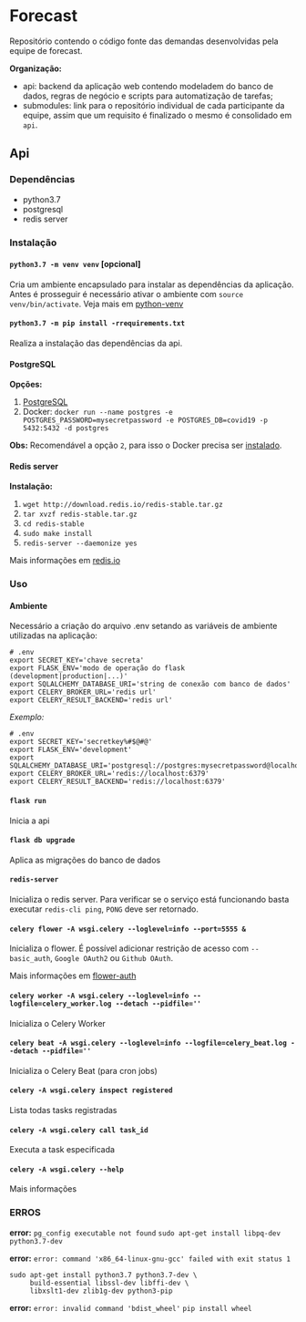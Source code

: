 # Forecast

Repositório contendo o código fonte das demandas desenvolvidas pela equipe de forecast.

**Organização:**

-   api: backend da aplicação web contendo modeladem do banco de dados, regras de negócio e scripts para automatização de tarefas;
-   submodules: link para o repositório individual de cada participante da equipe, assim que um requisito é finalizado o mesmo é consolidado em `api`.

## Api

### Dependências

-   python3.7
-   postgresql
-   redis server

### Instalação

#### `python3.7 -m venv venv` [opcional]

Cria um ambiente encapsulado para instalar as dependências da aplicação. Antes é prosseguir é necessário ativar o ambiente com `source venv/bin/activate`. Veja mais em [python-venv](https://docs.python.org/3.7/library/venv.html)

#### `python3.7 -m pip install -rrequirements.txt`

Realiza a instalação das dependências da api.

#### PostgreSQL

**Opções:**

1. [PostgreSQL](https://www.postgresql.org)
2. Docker: `docker run --name postgres -e POSTGRES_PASSWORD=mysecretpassword -e POSTGRES_DB=covid19 -p 5432:5432 -d postgres`

**Obs:** Recomendável a opção `2`, para isso o Docker precisa ser [instalado](https://www.docker.com/products/docker-desktop).

#### Redis server

**Instalação:**

1. `wget http://download.redis.io/redis-stable.tar.gz`
2. `tar xvzf redis-stable.tar.gz`
3. `cd redis-stable`
4. `sudo make install`
5. `redis-server --daemonize yes`

Mais informações em [redis.io](https://redis.io/)

### Uso

#### Ambiente

Necessário a criação do arquivo .env setando as variáveis de ambiente utilizadas na aplicação:

```shell
# .env
export SECRET_KEY='chave secreta'
export FLASK_ENV='modo de operação do flask (development|production|...)'
export SQLALCHEMY_DATABASE_URI='string de conexão com banco de dados'
export CELERY_BROKER_URL='redis url'
export CELERY_RESULT_BACKEND='redis url'
```

_Exemplo:_

```shell
# .env
export SECRET_KEY='secretkey%#$@#@'
export FLASK_ENV='development'
export SQLALCHEMY_DATABASE_URI='postgresql://postgres:mysecretpassword@localhost:5432/covid19'
export CELERY_BROKER_URL='redis://localhost:6379'
export CELERY_RESULT_BACKEND='redis://localhost:6379'
```

#### `flask run`

Inicia a api

#### `flask db upgrade`

Aplica as migrações do banco de dados

#### `redis-server`

Inicializa o redis server. Para verificar se o serviço está funcionando basta executar `redis-cli ping`, `PONG` deve ser retornado.

#### `celery flower -A wsgi.celery --loglevel=info --port=5555 &`

Inicializa o flower. É possível adicionar restrição de acesso com `--basic_auth`, `Google OAuth2` ou `Github OAuth`.

Mais informações em [flower-auth](https://flower.readthedocs.io/en/latest/auth.html)

#### `celery worker -A wsgi.celery --loglevel=info --logfile=celery_worker.log --detach --pidfile=''`

Inicializa o Celery Worker

#### `celery beat -A wsgi.celery --loglevel=info --logfile=celery_beat.log --detach --pidfile=''`

Inicializa o Celery Beat (para cron jobs)

#### `celery -A wsgi.celery inspect registered`

Lista todas tasks registradas

#### `celery -A wsgi.celery call task_id`

Executa a task especificada

#### `celery -A wsgi.celery --help`

Mais informações

### ERROS

**error:** `pg_config executable not found`
`sudo apt-get install libpq-dev python3.7-dev`

**error:** `error: command 'x86_64-linux-gnu-gcc' failed with exit status 1`

```shell
sudo apt-get install python3.7 python3.7-dev \
     build-essential libssl-dev libffi-dev \
     libxslt1-dev zlib1g-dev python3-pip
```

**error:** `error: invalid command 'bdist_wheel'`
`pip install wheel`
